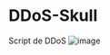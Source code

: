 # DDoS-Skull
Script de DDoS
![image](https://user-images.githubusercontent.com/108688577/177777061-18c207c1-431d-49dd-a287-b85b52f27767.png)
